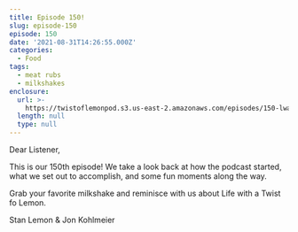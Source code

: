 ```yaml
---
title: Episode 150!
slug: episode-150
episode: 150
date: '2021-08-31T14:26:55.000Z'
categories:
  - Food
tags:
  - meat rubs
  - milkshakes
enclosure:
  url: >-
    https://twistoflemonpod.s3.us-east-2.amazonaws.com/episodes/150-lwatol-20210831.mp3
  length: null
  type: null
---
```


Dear Listener,

This is our 150th episode! We take a look back at how the podcast started, what we set out to accomplish, and some fun moments along the way.

Grab your favorite milkshake and reminisce with us about Life with a Twist fo Lemon.

Stan Lemon & Jon Kohlmeier
